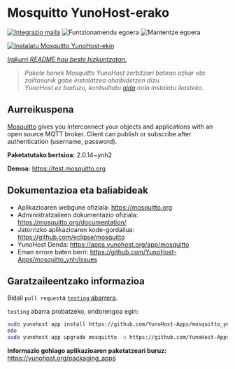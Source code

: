 <!--
Ohart ongi: README hau automatikoki sortu da <https://github.com/YunoHost/apps/tree/master/tools/readme_generator>ri esker
EZ editatu eskuz.
-->

# Mosquitto YunoHost-erako

[![Integrazio maila](https://dash.yunohost.org/integration/mosquitto.svg)](https://ci-apps.yunohost.org/ci/apps/mosquitto/) ![Funtzionamendu egoera](https://ci-apps.yunohost.org/ci/badges/mosquitto.status.svg) ![Mantentze egoera](https://ci-apps.yunohost.org/ci/badges/mosquitto.maintain.svg)

[![Instalatu Mosquitto YunoHost-ekin](https://install-app.yunohost.org/install-with-yunohost.svg)](https://install-app.yunohost.org/?app=mosquitto)

*[Irakurri README hau beste hizkuntzatan.](./ALL_README.md)*

> *Pakete honek Mosquitto YunoHost zerbitzari batean azkar eta zailtasunik gabe instalatzea ahalbidetzen dizu.*  
> *YunoHost ez baduzu, kontsultatu [gida](https://yunohost.org/install) nola instalatu ikasteko.*

## Aurreikuspena

[Mosquitto](https://mosquitto.org/) gives you interconnect your objects and applications with an open source MQTT broker. Client can publish or subscribe after authentication (username, password).


**Paketatutako bertsioa:** 2.0.14~ynh2

**Demoa:** <https://test.mosquitto.org>
## Dokumentazioa eta baliabideak

- Aplikazioaren webgune ofiziala: <https://mosquitto.org>
- Administratzaileen dokumentazio ofiziala: <https://mosquitto.org/documentation/>
- Jatorrizko aplikazioaren kode-gordailua: <https://github.com/eclipse/mosquitto>
- YunoHost Denda: <https://apps.yunohost.org/app/mosquitto>
- Eman errore baten berri: <https://github.com/YunoHost-Apps/mosquitto_ynh/issues>

## Garatzaileentzako informazioa

Bidali `pull request`a [`testing` abarrera](https://github.com/YunoHost-Apps/mosquitto_ynh/tree/testing).

`testing` abarra probatzeko, ondorengoa egin:

```bash
sudo yunohost app install https://github.com/YunoHost-Apps/mosquitto_ynh/tree/testing --debug
edo
sudo yunohost app upgrade mosquitto -u https://github.com/YunoHost-Apps/mosquitto_ynh/tree/testing --debug
```

**Informazio gehiago aplikazioaren paketatzeari buruz:** <https://yunohost.org/packaging_apps>
